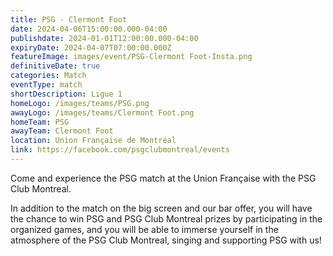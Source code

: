 ```yaml
---
title: PSG - Clermont Foot
date: 2024-04-06T15:00:00.000-04:00
publishdate: 2024-01-01T12:00:00.000-04:00
expiryDate: 2024-04-07T07:00:00.000Z
featureImage: images/event/PSG-Clermont Foot-Insta.png
definitiveDate: true
categories: Match
eventType: match
shortDescription: Ligue 1
homeLogo: /images/teams/PSG.png
awayLogo: /images/teams/Clermont Foot.png
homeTeam: PSG
awayTeam: Clermont Foot
location: Union Française de Montréal
link: https://facebook.com/psgclubmontreal/events
---
```


Come and experience the PSG match at the Union Française with the PSG Club Montreal.

In addition to the match on the big screen and our bar offer, you will have the chance to win PSG and PSG Club Montreal prizes by participating in the organized games, and you will be able to immerse yourself in the atmosphere of the PSG Club Montreal, singing and supporting PSG with us!
